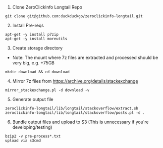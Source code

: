1. Clone ZeroClickInfo Longtail Repo
 ```
 git clone git@github.com:duckduckgo/zeroclickinfo-longtail.git
 ```

2. Install Pre-reqs
 ```
 apt-get -y install p7zip
 apt-get -y install moreutils
 ```

3. Create storage directory
 - Note: The mount where 7z files are extracted and processed should be very big, e.g. +75GB
 ```
 mkdir download && cd download
 ```

4. Mirror 7z files from https://archive.org/details/stackexchange
 ```
 mirror_stackexchange.pl -d download -v
 ```

5. Generate output file
 ```
 zeroclickinfo-longtail/lib/longtail/stackoverflow/extract.sh
 zeroclickinfo-longtail/lib/longtail/stackoverflow/posts.pl -d .
 ```

6. Bundle output files and upload to S3 (This is unnecessary if you're developing/testing)
 ```
 bzip2 -v pre-process*.txt
 upload via s3cmd
 ```
